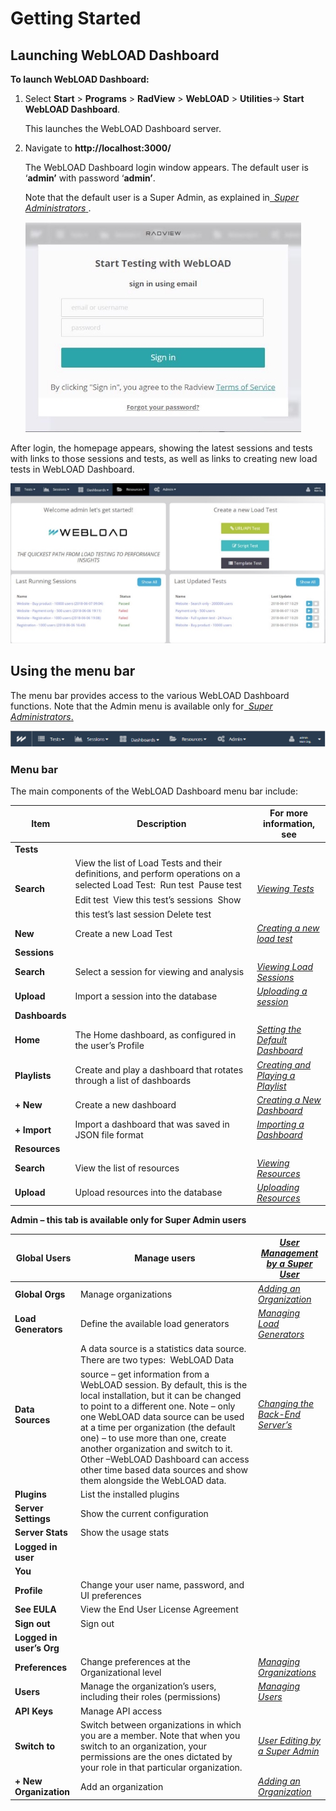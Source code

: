# Getting Started

## Launching WebLOAD Dashboard

**To launch WebLOAD Dashboard:** 

1. Select **Start** > **Programs** > **RadView** > **WebLOAD** > **Utilities**-> **Start WebLOAD Dashboard**. 

   This launches the WebLOAD Dashboard server. 

2. Navigate to **http://localhost:3000/** 

   The WebLOAD Dashboard login window appears. The default user is ‘**admin’** with password ‘**admin’**. 

   Note that the default user is a Super Admin, as explained in[` `*Super Administrators* ](managing_organizations.md#organizational-administrators). 

   ![dashboard login page](../images/dashboard_login.jpeg)



After login, the homepage appears, showing the latest sessions and tests with links to those sessions and tests, as well as links to creating new load tests in WebLOAD Dashboard.  

![*Figure 4: * ](../images/dashboard_homepage.jpeg)





## Using the menu bar 

The menu bar provides access to the various WebLOAD Dashboard functions. Note that the Admin menu is available only for[` `*Super Administrators*.](managing_organizations.md#organizational-administrators) 

![WebLOAD Dashboard menu bar](../images/dashboard_menu_bar.png)



### Menu bar

The main components of the WebLOAD Dashboard menu bar include: 

| **Item**       | **Description**                                              | **For more information, see**                                |
| -------------- | ------------------------------------------------------------ | ------------------------------------------------------------ |
| **Tests**      |                                                              |                                                              |
| **Search**     | View the list of Load  Tests and their definitions, and perform operations on a selected Load Test:   Run test   Pause test   Edit test   View this test’s sessions   Show this test’s  last session  Delete test | [*Viewing Tests* ](manage_tests.md#viewing-tests) |
| **New**        | Create a new Load Test                                       | [*Creating a new load test* ](manage_tests.md#creating-a-new-load-test) |
| **Sessions**   |                                                              |                                                              |
| **Search**     | Select a session for  viewing and analysis                   | [*Viewing Load Sessions* ](manage_sessions.md#viewing-load-sessions) |
| **Upload**     | Import a session into the  database                          | [*Uploading a session* ](manage_sessions.md#uploading-a-session) |
| **Dashboards** |                                                              |                                                              |
| **Home**       | The  Home dashboard, as configured in  the  user’s Profile   | [*Setting the Default Dashboard*](managing_dashboards.md#setting-the-default-home-dashboard) |
| **Playlists**  | Create and play a  dashboard that rotates through a list of dashboards | [*Creating and Playing a Playlist* ](creating_playlist.md) |
| **+ New**      | Create a new dashboard                                       | [*Creating a New Dashboard* ](managing_dashboards.md#creating-a-new-dashboard) |
| **+ Import**   | Import a dashboard that  was saved in JSON file format       | [*Importing a Dashboard* ](managing_dashboards.md#importing-a-dashboard) |
| **Resources**  |                                                              |                                                              |
| **Search**     | View the list of resources                                   | [*Viewing Resources* ](managing_resources.md#viewing-resources) |
| **Upload**     | Upload resources into the database                           | [*Uploading Resources* ](managing_resources.md#uploading-resources) |



**Admin – this tab is available only for Super Admin users**  

| **Global Users**         | Manage users                                                 | [*User Management by a Super User*](managing_organizations.md#user-management-by-a-super-admin) |
| ------------------------ | ------------------------------------------------------------ | ------------------------------------------------------------ |
| **Global Orgs**          | Manage organizations                                         | [*Adding an Organization* ](managing_organizations.md#adding-an-organization) |
| **Load Generators**      | Define the available load generators                         | [*Managing Load Generators* ](managing_load_generators.md) |
| **Data Sources**         | A data source is a statistics data source. There are two types:   WebLOAD Data  source – get information from a WebLOAD session. By default, this is the  local installation, but it can be changed  to point to a different one. Note – only one WebLOAD data source can  be used at a time per organization (the default one) – to use more than one,  create another organization and switch to  it.  Other –WebLOAD Dashboard can access other  time based data sources and show  them alongside the WebLOAD data. | [*Changing   the Back-End Server’s*](appendix_a.md) |
| **Plugins**              | List the installed plugins                                   |                                                              |
| **Server Settings**      | Show the current configuration                               |                                                              |
| **Server Stats**         | Show the usage stats                                         |                                                              |
| **Logged in user**       |                                                              |                                                              |
| **You**                  |                                                              |                                                              |
| **Profile**              | Change your user name, password, and UI preferences          |                                                              |
| **See EULA**             | View the End User License Agreement                          |                                                              |
| **Sign out**             | Sign out                                                     |                                                              |
| **Logged in user’s Org** |                                                              |                                                              |
| **Preferences**          | Change preferences at the Organizational level               | [*Managing Organizations* ](managing_organizations.md) |
| **Users**                | Manage the organization’s users,  including their roles (permissions) | [*Managing Users* ](managing_organizations.md) |
| **API Keys**             | Manage  API access                                           |                                                              |
| **Switch to**            | Switch  between organizations in which you are a member. Note that when you switch to  an organization, your permissions are the ones dictated by your role in that  particular organization. | [*User Editing by a Super Admin*](managing_organizations.md#user-editing-by-a-super-admin--editing-users-permissions-organizations-roles-and-details) |
| **+ New Organization**   | Add  an organization                                         | [*Adding an Organization* ](managing_organizations.md#adding-an-organization) |





